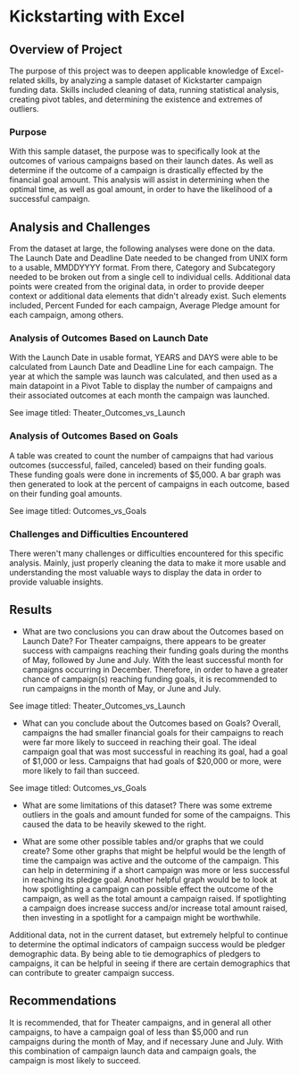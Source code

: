 # Kickstarting with Excel

## Overview of Project
The purpose of this project was to deepen applicable knowledge of Excel-related skills, by analyzing  a sample dataset of Kickstarter campaign funding data. Skills included cleaning of data, running statistical analysis, creating pivot tables, and determining the existence and extremes of outliers.

### Purpose
With this sample dataset, the purpose was to specifically look at the outcomes of various campaigns based on their launch dates. As well as determine if the outcome of a campaign is drastically effected by the financial goal amount. This analysis will assist in determining when the optimal time, as well as goal amount, in order to have the likelihood of a successful campaign.

## Analysis and Challenges
From the dataset at large, the following analyses were done on the data. The Launch Date and Deadline Date needed to be changed from UNIX form to a usable, MMDDYYYY format. From there, Category and Subcategory needed to be broken out from a single cell to individual cells. Additional data points were created from the original data, in order to provide deeper context or additional data elements that didn't already exist. Such elements included, Percent Funded for each campaign, Average Pledge amount for each campaign, among others.

### Analysis of Outcomes Based on Launch Date
With the Launch Date in usable format, YEARS and DAYS were able to be calculated from Launch Date and Deadline Line for each campaign. The year at which the sample was launch was calculated, and then used as a main datapoint in a Pivot Table to display the number of campaigns and their associated outcomes at each month the campaign was launched. 

See image titled: Theater_Outcomes_vs_Launch

### Analysis of Outcomes Based on Goals
A table was created to count the number of campaigns that had various outcomes (successful, failed, canceled) based on their funding goals. These funding goals were done in increments of $5,000. A bar graph was then generated to look at the percent of campaigns in each outcome, based on their funding goal amounts. 

See image titled: Outcomes_vs_Goals

### Challenges and Difficulties Encountered
There weren't many challenges or difficulties encountered for this specific analysis. Mainly, just properly cleaning the data to make it more usable and understanding the most valuable ways to display the data in order to provide valuable insights.

## Results

- What are two conclusions you can draw about the Outcomes based on Launch Date?
For Theater campaigns, there appears to be greater success with campaigns reaching their funding goals during the months of May, followed by June and July. With the least successful month for campaigns occurring in December. Therefore, in order to have a greater chance of campaign(s) reaching funding goals, it is recommended to run campaigns in the month of May, or June and July. 

See image titled: Theater_Outcomes_vs_Launch

- What can you conclude about the Outcomes based on Goals?
Overall, campaigns the had smaller financial goals for their campaigns to reach were far more likely to succeed in reaching their goal. The ideal campaign goal that was most successful in reaching its goal, had a goal of $1,000 or less. Campaigns that had goals of $20,000 or more, were more likely to fail than succeed.

See image titled: Outcomes_vs_Goals

- What are some limitations of this dataset?
There was some extreme outliers in the goals and amount funded for some of the campaigns. This caused the data to be heavily skewed to the right. 

- What are some other possible tables and/or graphs that we could create?
Some other graphs that might be helpful would be the length of time the campaign was active and the outcome of the campaign. This can help in determining if a short campaign was more or less successful in reaching its pledge goal. Another helpful graph would be to look at how spotlighting a campaign can possible effect the outcome of the campaign, as well as the total amount a campaign raised. If spotlighting a campaign does increase success and/or increase total amount raised, then investing in a spotlight for a campaign might be worthwhile. 

Additional data, not in the current dataset, but extremely helpful to continue to determine the optimal indicators of campaign success would be pledger demographic data. By being able to tie demographics of pledgers to campaigns, it can be helpful in seeing if there are certain demographics that can contribute to greater campaign success. 

## Recommendations
It is recommended, that for Theater campaigns, and in general all other campaigns, to have a campaign goal of less than $5,000 and run campaigns during the month of May, and if necessary June and July. With this combination of campaign launch data and campaign goals, the campaign is most likely to succeed.
